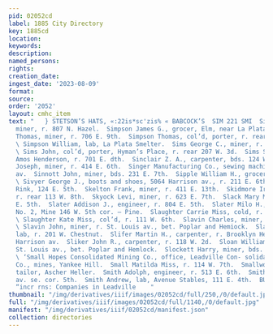 ```yaml
---
pid: 02052cd
label: 1885 City Directory
key: 1885cd
location: 
keywords: 
description: 
named_persons: 
rights: 
creation_date: 
ingest_date: '2023-08-09'
format: 
source: 
order: '2052'
layout: cmhc_item
text: "   } STETSON’S HATS, «:22is*sc'zis% « BABCOCK’S  SIM 221 SMI  Simpson George,
  miner, r. 807 N. Hazel.  Simpson James G., grocer, Elm, near La Plata Smelter.  Simpson
  Thomas, miner, r. 706 E. 9th.  Simpson Thomas, col’d, porter, r. rear 113 W. 7th.
  \ Simpson William, lab, La Plata Smelter.  Sims George C., miner, r. 506 E. 10th.
  \ Sims John, col’d, porter, Hyman’s Place, r. rear 207 W. 3d.  Sims Samuel, driver,
  Amos Henderson, r. 701 E. dth.  Sinclair Z. A., carpenter, bds. 124 W. 5th.  Sincox
  Joseph, miner, r. 414 E. 6th.  Singer Manufacturing Co., sewing machines, 619 Harrison
  av.  Sinnott John, miner, bds. 231 E. 7th.  Sipple William H., grocer, 508 E. 5th.
  \ Sivyer George J., boots and shoes, 5064 Harrison av., r. 211 E. 6th. 2 ‘  Skating
  Rink, 124 E. 5th.  Skelton Frank, miner, r. 411 E. 13th.  Skidmore Ira V., miner,
  r. rear 113 W. 8th.  Skyock Levi, miner, r. 623 E. 7th.  Slack Mary Mrs., r. 410
  E. 5th.  Slater Addison J., engineer, r. 804 E. 5th.  Slater Milo H., manager Colorado
  No. 2, Mine 146 W. 5th cor. — Pine.  Slaughter Carrie Miss, cold, r. 124 W. 3d.
  \ Slaughter Kate Miss, col’d, r. 111 W. 6th.  Slavin Charles, miner, r. 403 E. 5th.
  \ Slavin John, miner, r. St. Louis av., bet. Poplar and Hemiock.  Slawson Hans,
  lab, r. 201 W. Chestnut.  Slifer Martin H., carpenter, r. Brooklyn Heights, foot
  Harrison av.  Sliker John R., carpenter, r. 118 W. 2d.  Sloan William, miner, r.
  St. Louis av., bet. Poplar and Hemlock.  Slockett Harry, miner, bds. 415 E. 5th.
  \ ‘Small Hopes Consolidated Mining Co., office, Leadville Con- solidated Mining
  Co., mines, Yankee Hill.  Small Matilda Miss, r. 114 W. 7th.  Smallwood James E.,
  tailor, Ascher Heller.  Smith Adolph, engineer, r. 513 E. 6th.  Smith Al, r. Harrison
  av. se. cor. 5th.  Smith Andrew, lab, Avenue Stables, 111 E. 4th.  BUCK & STEEL,
  “incr rns: Companies in Leadville    "
thumbnail: "/img/derivatives/iiif/images/02052cd/full/250,/0/default.jpg"
full: "/img/derivatives/iiif/images/02052cd/full/1140,/0/default.jpg"
manifest: "/img/derivatives/iiif/02052cd/manifest.json"
collection: directories
---
```

